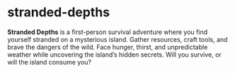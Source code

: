 # stranded-depths
**Stranded Depths** is a first-person survival adventure where you find yourself stranded on a mysterious island. Gather resources, craft tools, and brave the dangers of the wild. Face hunger, thirst, and unpredictable weather while uncovering the island’s hidden secrets. Will you survive, or will the island consume you?  
